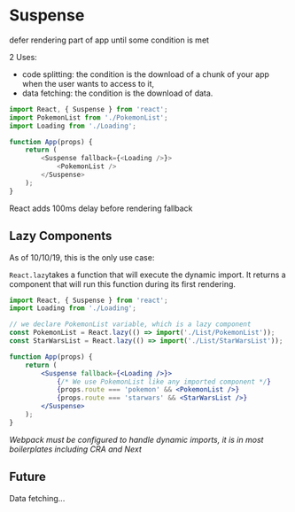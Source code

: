 # Suspense

defer rendering part of app until some condition is met

2 Uses:

- code splitting: the condition is the download of a chunk of your app when the user wants to access to it,
- data fetching: the condition is the download of data.

```js
import React, { Suspense } from 'react';
import PokemonList from './PokemonList';
import Loading from './Loading';

function App(props) {
	return (
		<Suspense fallback={<Loading />}>
			<PokemonList />
		</Suspense>
	);
}
```

React adds 100ms delay before rendering fallback

## Lazy Components

As of 10/10/19, this is the only use case:

`React.lazy`takes a function that will execute the dynamic import. It returns a component that will run this function during its first rendering.

```jsx
import React, { Suspense } from 'react';
import Loading from './Loading';

// we declare PokemonList variable, which is a lazy component
const PokemonList = React.lazy(() => import('./List/PokemonList'));
const StarWarsList = React.lazy(() => import('./List/StarWarsList'));

function App(props) {
	return (
		<Suspense fallback={<Loading />}>
			{/* We use PokemonList like any imported component */}
			{props.route === 'pokemon' && <PokemonList />}
			{props.route === 'starwars' && <StarWarsList />}
		</Suspense>
	);
}
```

*Webpack must be configured to handle dynamic imports, it is in most boilerplates including CRA and Next*

## Future 

Data fetching...